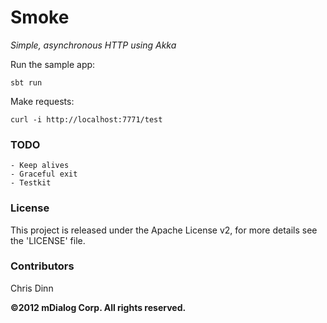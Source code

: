 Smoke
======

*Simple, asynchronous HTTP using Akka*

Run the sample app:

    sbt run

Make requests:

    curl -i http://localhost:7771/test

### TODO

	- Keep alives
	- Graceful exit
	- Testkit

### License

This project is released under the Apache License v2, for more details see the 'LICENSE' file.

### Contributors

Chris Dinn

**©2012 mDialog Corp. All rights reserved.**

